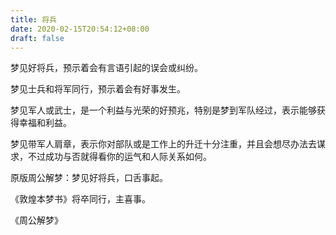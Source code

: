 ```yaml
---
title: 将兵
date: 2020-02-15T20:54:12+08:00
draft: false
---
```


梦见好将兵，预示着会有言语引起的误会或纠纷。

梦见士兵和将军同行，预示着会有好事发生。

梦见军人或武士，是一个利益与光荣的好预兆，特别是梦到军队经过，表示能够获得幸福和利益。

梦见带军人肩章，表示你对部队或是工作上的升迁十分注重，并且会想尽办法去谋求，不过成功与否就得看你的运气和人际关系如何。

原版周公解梦：梦见好将兵，口舌事起。

《敦煌本梦书》将卒同行，主喜事。

《周公解梦》